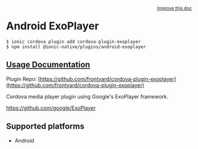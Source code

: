 <a style="float:right;font-size:12px;" href="http://github.com/danielsogl/awesome-cordova-plugins/edit/master/src/@awesome-cordova-plugins/plugins/android-exoplayer/index.ts#L149">
  Improve this doc
</a>

# Android ExoPlayer

```
$ ionic cordova plugin add cordova-plugin-exoplayer
$ npm install @ionic-native/plugins/android-exoplayer
```

## [Usage Documentation](https://ionicframework.com/docs/native/android-exoplayer/)

Plugin Repo: [https://github.com/frontyard/cordova-plugin-exoplayer](https://github.com/frontyard/cordova-plugin-exoplayer)

Cordova media player plugin using Google's ExoPlayer framework.

https://github.com/google/ExoPlayer

## Supported platforms

- Android
